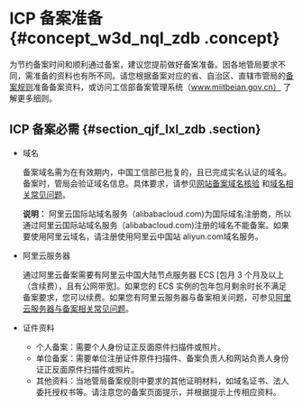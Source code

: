 # ICP 备案准备 {#concept_w3d_nql_zdb .concept}

为节约备案时间和顺利通过备案，建议您提前做好备案准备。因各地管局要求不同，需准备的资料也有所不同。请您根据备案对应的省、自治区、直辖市管局的[备案规则](https://beian.aliyun.com/?spm=a2c4g.750001.765261.5.GoB9kU#MapDataContainer)准备备案资料，或访问工信部备案管理系统（www.miitbeian.gov.cn） 了解更多细则。

## ICP 备案必需 {#section_qjf_lxl_zdb .section}

-   域名

    备案域名需为在有效期内，中国工信部已批复的，且已完成实名认证的域名。备案时，管局会验证域名信息。具体要求，请参见[网站备案域名核验](../../../../intl.zh-CN/常见问题/网站备案域名核验.md#) 和[域名相关常见问题](../../../../intl.zh-CN/常见问题/域名.md#)。

    **说明：** 阿里云国际站域名服务（alibabacloud.com\)为国际域名注册商，所以通过阿里云国际站域名服务（alibabacloud.com\)注册的域名不能备案。如果要使用阿里云域名，请注册使用阿里云中国站 aliyun.com域名服务。

-   阿里云服务器

    通过阿里云备案需要有阿里云中国大陆节点服务器 ECS \[包月 3 个月及以上（含续费），且有公网带宽\]。如果您的 ECS 实例的包年包月剩余时长不满足备案要求，您可以续费。如果您有阿里云服务器与备案相关问题，可参见[阿里云服务器与备案相关常见问题](../../../../intl.zh-CN/常见问题/阿里云服务器与备案.md#)。

-   证件资料

    -   个人备案：需要个人身份证正反面原件扫描件或照片。
    -   单位备案：需要单位注册证件原件扫描件、备案负责人和网站负责人身份证正反面原件扫描件或照片。
    -   其他资料：当地管局备案规则中要求的其他证明材料，如域名证书、法人委托授权书等。请注意您的备案页面提示，并根据提示上传相应资料。

